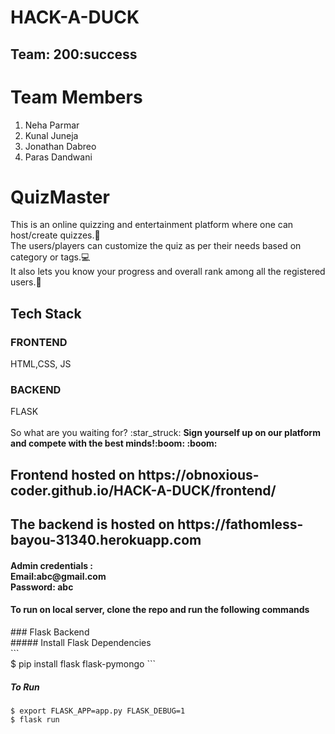 # HACK-A-DUCK

## Team: 200:success
# Team Members
1. Neha Parmar
2. Kunal Juneja
3. Jonathan Dabreo
4. Paras Dandwani

# QuizMaster

This is an online quizzing and entertainment platform where one can host/create quizzes.:rocket:<br />The users/players can customize the quiz as per their needs based on category or tags.:computer:<br />It also lets you know your progress and overall rank among all the registered users.:dart:
<br/>

<h2>Tech Stack</h2> <h3>FRONTEND</h3> HTML,CSS, JS <h3>BACKEND</h3> FLASK
<br /><br />
So what are you waiting for? :star_struck:
<b>Sign yourself up on our platform and compete with the best minds!:boom: :boom: </b>

<h2>Frontend hosted on https://obnoxious-coder.github.io/HACK-A-DUCK/frontend/</h2>
<h2>The backend is hosted on https://fathomless-bayou-31340.herokuapp.com</h2>
<h4>Admin credentials : <br /> Email:abc@gmail.com<br />Password: abc </h4>
<h4>To run on local server, clone the repo and run the following commands</h4>
### Flask Backend <br />
##### Install Flask Dependencies<br />
```<br />
$ pip install flask flask-pymongo
```<br />

##### To Run

```
$ export FLASK_APP=app.py FLASK_DEBUG=1
$ flask run
```
